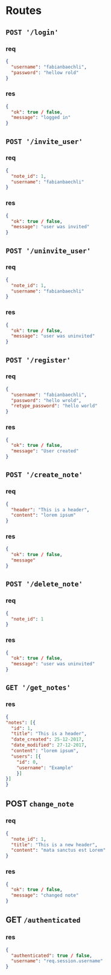 # Routes
## `POST '/login'`
### req
```json
{
  "username": "fabianbaechli",
  "password": "hellow rold"
}
```
### res
```json
{
  "ok": true / false,
  "message": "logged in"
}
```

## `POST '/invite_user'`
### req
```json
{
  "note_id": 1,
  "username": "fabianbaechli"
}
```
### res
```json
{
  "ok": true / false,
  "message": "user was invited"
}
```

## `POST '/uninvite_user'`
### req
```json
{
  "note_id": 1,
  "username": "fabianbaechli"
}
```
### res
```json
{
  "ok": true / false,
  "message": "user was uninvited"
}
```

## `POST '/register'`
### req
```json
{
  "username": "fabianbaechli",
  "password": "hello wrold",
  "retype_password": "hello world"
}
```

### res
```json
{
  "ok": true / false,
  "message": "User created"
}
```

## `POST '/create_note'`
### req
```json
{
  "header": "This is a header",
  "content": "lorem ipsum"
}
```

### res
```json
{
  "ok": true / false,
  "message"
}
```

## `POST '/delete_note'`
### req
```json
{
  "note_id": 1
}
```
### res
```json
{
  "ok": true / false,
  "message": "user was uninvited"
}
```

## `GET '/get_notes'`
### res
```json
{
"notes": [{
  "id": 1,
  "title": "This is a header",
  "date_created": 25-12-2017,
  "date_modified": 27-12-2017,
  "content": "lorem ipsum",
  "users": [{
    "id": 0,
    "username": "Example"
    }]
}]
}
```

## POST `change_note`
### req
```json
{
  "note_id": 1,
  "title": "This is a new header",
  "content": "mata sanctus est Lorem"
}
```

### res
```json
{
  "ok": true / false,
  "message": "changed note"
}
```

## GET `/authenticated`
### res
```json
{
  "authenticated": true / false,
  "username": "req.session.username"
}
```
